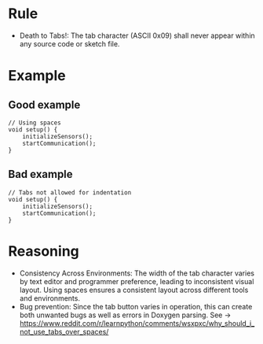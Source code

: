 # Rule
- Death to Tabs!: The tab character (ASCII 0x09) shall never appear within any source code or sketch file.

# Example
## Good example
```
// Using spaces
void setup() {
    initializeSensors();
    startCommunication();
}
```
## Bad example
```
// Tabs not allowed for indentation
void setup() {
	initializeSensors();
	startCommunication();
}
```

# Reasoning
- Consistency Across Environments: The width of the tab character varies by text editor and programmer preference, leading to inconsistent visual layout. Using spaces ensures a consistent layout across different tools and environments.
- Bug prevention: Since the tab button varies in operation, this can create both unwanted bugs as well as errors in Doxygen parsing.  See → https://www.reddit.com/r/learnpython/comments/wsxpxc/why_should_i_not_use_tabs_over_spaces/